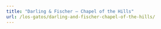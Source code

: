 ```yaml
---
title: "Darling & Fischer – Chapel of the Hills"
url: /los-gatos/darling-and-fischer-chapel-of-the-hills/
---
```

